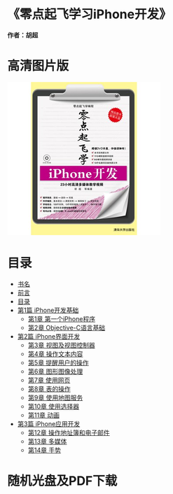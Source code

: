 《零点起飞学习iPhone开发》 
=====================================
 
**作者：胡超** 
 
# 高清图片版 
 
![封面](conver.jpg) 
 
# 目录 
 
* [书名](md) 
* [前言](md) 
* [目录](md) 
* [第1篇 iPhone开发基础](md) 
  * [第1章 第一个iPhone程序](md) 
  * [第2章 Objective-C语言基础](md) 
* [第2篇 iPhone界面开发](md) 
  * [第3章 视图及视图控制器](md) 
  * [第4章 操作文本内容](md) 
  * [第5章 提醒用户的操作](md) 
  * [第6章 图形图像处理](md) 
  * [第7章 使用网页](md) 
  * [第8章 表的操作](md) 
  * [第9章 使用地图服务](md) 
  * [第10章 使用选择器](md) 
  * [第11章 动画](md) 
* [第3篇 iPhone应用开发](md) 
  * [第12章 操作地址簿和电子邮件](md) 
  * [第13章 多媒体](md) 
  * [第14章 手势](md) 
   
 
# 随机光盘及PDF下载 
